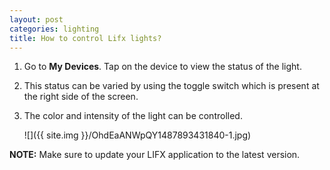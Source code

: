 ```yaml
---
layout: post
categories: lighting
title: How to control Lifx lights?
---
```


1. Go to **My Devices**. Tap on the device to view the status of the light.

2. This status can be varied by using the toggle switch which is present at the right side of the screen.

3. The color and intensity of the light can be controlled.

    ![]({{ site.img }}/OhdEaANWpQY1487893431840-1.jpg)

**NOTE:** Make sure to update your LIFX application to the latest version.